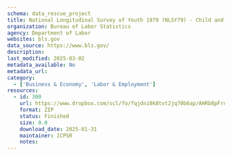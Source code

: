 ```yaml
---
schema: data_rescue_project 
title: National Longitudinal Survey of Youth 1979 (NLSY79) - Child and Young Adult
organization: Bureau of Labor Statistics
agency: Department of Labor
websites: bls.gov
data_source: https://www.bls.gov/
description: 
last_modified: 2025-03-02
metadata_available: No
metadata_url: 
category:
  - ['Business & Economy', 'Labor & Employment'] 
resources:
  - id: 300
    url: https://www.dropbox.com/scl/fo/fqjdni0k8tvt2jq70b6ap/AHRb8pFrnO6p9dKBpKdXmhk?rlkey=8lmbhjmxwq4d38l0eyrss25oj&dl=0
    format: ZIP
    status: Finished
    size: 0.0
    download_date: 2025-01-31
    maintainer: ICPSR
    notes: 
---
```

